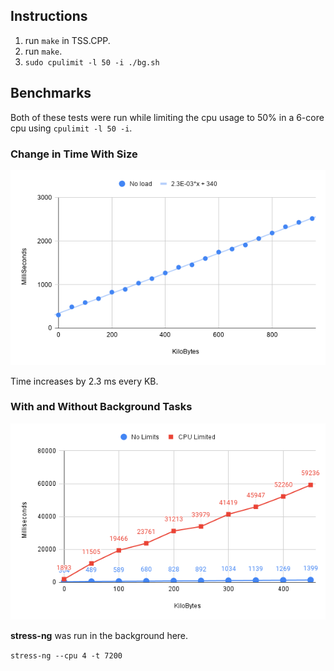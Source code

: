 ## Instructions
1. run `make` in TSS.CPP.
2. run `make`.
3. `sudo cpulimit -l 50 -i ./bg.sh`

## Benchmarks

Both of these tests were run while limiting the cpu usage to 50% in a 6-core cpu using `cpulimit -l 50 -i`.

### Change in Time With Size
![chart](chart2.png "Time vs Bytes")

Time increases by 2.3 ms every KB.

### With and Without Background Tasks
![chart](chart1.png "Time vs Bytes")

**stress-ng** was run in the background here.

`stress-ng --cpu 4 -t 7200`
